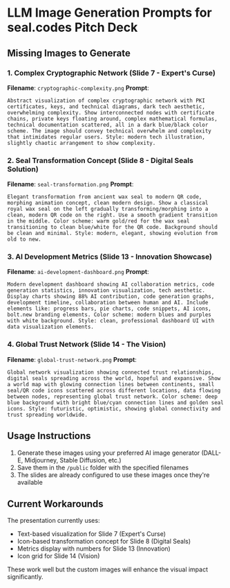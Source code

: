 # LLM Image Generation Prompts for seal.codes Pitch Deck

## Missing Images to Generate

### 1. Complex Cryptographic Network (Slide 7 - Expert's Curse)
**Filename**: `cryptographic-complexity.png`
**Prompt**: 
```
Abstract visualization of complex cryptographic network with PKI certificates, keys, and technical diagrams, dark tech aesthetic, overwhelming complexity. Show interconnected nodes with certificate chains, private keys floating around, complex mathematical formulas, technical documentation scattered, all in a dark blue/black color scheme. The image should convey technical overwhelm and complexity that intimidates regular users. Style: modern tech illustration, slightly chaotic arrangement to show complexity.
```

### 2. Seal Transformation Concept (Slide 8 - Digital Seals Solution)
**Filename**: `seal-transformation.png`
**Prompt**: 
```
Elegant transformation from ancient wax seal to modern QR code, morphing animation concept, clean modern design. Show a classical royal wax seal on the left gradually transforming/morphing into a clean, modern QR code on the right. Use a smooth gradient transition in the middle. Color scheme: warm gold/red for the wax seal transitioning to clean blue/white for the QR code. Background should be clean and minimal. Style: modern, elegant, showing evolution from old to new.
```

### 3. AI Development Metrics (Slide 13 - Innovation Showcase)
**Filename**: `ai-development-dashboard.png`
**Prompt**: 
```
Modern development dashboard showing AI collaboration metrics, code generation statistics, innovation visualization, tech aesthetic. Display charts showing 88% AI contribution, code generation graphs, development timeline, collaboration between human and AI. Include elements like: progress bars, pie charts, code snippets, AI icons, bolt.new branding elements. Color scheme: modern blues and purples with white background. Style: clean, professional dashboard UI with data visualization elements.
```

### 4. Global Trust Network (Slide 14 - The Vision)
**Filename**: `global-trust-network.png`
**Prompt**: 
```
Global network visualization showing connected trust relationships, digital seals spreading across the world, hopeful and expansive. Show a world map with glowing connection lines between continents, small seal/QR code icons scattered across different locations, data flowing between nodes, representing global trust network. Color scheme: deep blue background with bright blue/cyan connection lines and golden seal icons. Style: futuristic, optimistic, showing global connectivity and trust spreading worldwide.
```

## Usage Instructions

1. Generate these images using your preferred AI image generator (DALL-E, Midjourney, Stable Diffusion, etc.)
2. Save them in the `/public` folder with the specified filenames
3. The slides are already configured to use these images once they're available

## Current Workarounds

The presentation currently uses:
- Text-based visualization for Slide 7 (Expert's Curse)
- Icon-based transformation concept for Slide 8 (Digital Seals)
- Metrics display with numbers for Slide 13 (Innovation)
- Icon grid for Slide 14 (Vision)

These work well but the custom images will enhance the visual impact significantly.
